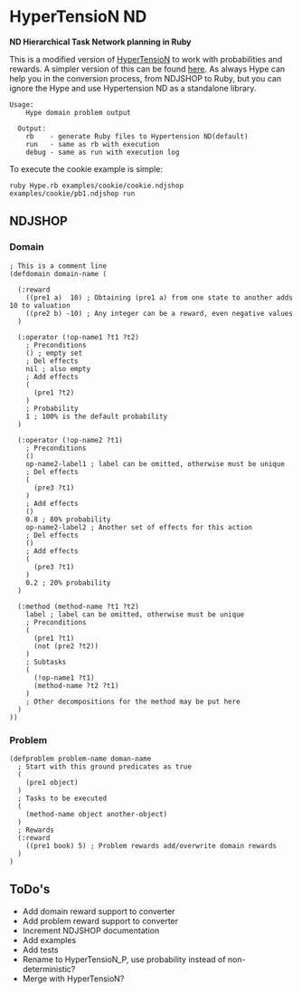 # HyperTensioN ND
**ND Hierarchical Task Network planning in Ruby**

This is a modified version of [HyperTensioN](https://github.com/Maumagnaguagno/HyperTensioN) to work with probabilities and rewards.
A simpler version of this can be found [here](https://github.com/Maumagnaguagno/HyperTensioN/blob/2226edbd967f42cea63c986a4a0ed71415bdc5e6/old_versions/simple/Hypertension_simple.rb).
As always Hype can help you in the conversion process, from NDJSHOP to Ruby, but you can ignore the Hype and use Hypertension ND as a standalone library.

```Shell
Usage:
    Hype domain problem output

  Output:
    rb    - generate Ruby files to Hypertension ND(default)
    run   - same as rb with execution
    debug - same as run with execution log
```

To execute the cookie example is simple:

```Shell
ruby Hype.rb examples/cookie/cookie.ndjshop examples/cookie/pb1.ndjshop run
```

## NDJSHOP

### Domain

```Lisp
; This is a comment line
(defdomain domain-name (

  (:reward
    ((pre1 a)  10) ; Obtaining (pre1 a) from one state to another adds 10 to valuation
    ((pre2 b) -10) ; Any integer can be a reward, even negative values
  )

  (:operator (!op-name1 ?t1 ?t2)
    ; Preconditions
    () ; empty set
    ; Del effects
    nil ; also empty
    ; Add effects
    (
      (pre1 ?t2)
    )
    ; Probability
    1 ; 100% is the default probability
  )

  (:operator (!op-name2 ?t1)
    ; Preconditions
    ()
    op-name2-label1 ; label can be omitted, otherwise must be unique
    ; Del effects
    (
      (pre3 ?t1)
    )
    ; Add effects
    ()
    0.8 ; 80% probability
    op-name2-label2 ; Another set of effects for this action
    ; Del effects
    ()
    ; Add effects
    (
      (pre3 ?t1)
    )
    0.2 ; 20% probability
  )

  (:method (method-name ?t1 ?t2)
    label ; label can be omitted, otherwise must be unique
    ; Preconditions
    (
      (pre1 ?t1)
      (not (pre2 ?t2))
    )
    ; Subtasks
    (
      (!op-name1 ?t1)
      (method-name ?t2 ?t1)
    )
    ; Other decompositions for the method may be put here
  )
))
```

### Problem

```Lisp
(defproblem problem-name doman-name
  ; Start with this ground predicates as true
  (
    (pre1 object)
  )
  ; Tasks to be executed
  (
    (method-name object another-object)
  )
  ; Rewards
  (:reward
    ((pre1 book) 5) ; Problem rewards add/overwrite domain rewards
  )
)
```

## ToDo's
- Add domain reward support to converter
- Add problem reward support to converter
- Increment NDJSHOP documentation
- Add examples
- Add tests
- Rename to HyperTensioN_P, use probability instead of non-deterministic?
- Merge with HyperTensioN?